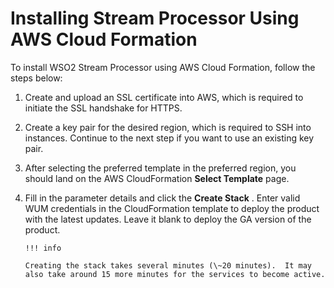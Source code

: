 # Installing Stream Processor Using AWS Cloud Formation

To install WSO2 Stream Processor using AWS Cloud Formation, follow the
steps below:

1.  Create and upload an SSL certificate into AWS, which is required to
    initiate the SSL handshake for HTTPS.
2.  Create a key pair for the desired region, which is required to SSH
    into instances. Continue to the next step if you want to use an
    existing key pair.
3.  After selecting the preferred template in the preferred region, you
    should land on the AWS CloudFormation **Select Template** page.
4.  Fill in the parameter details and click the **Create Stack** . Enter
    valid WUM credentials in the CloudFormation template to deploy the
    product with the latest updates. Leave it blank to deploy the GA
    version of the product.

        !!! info
    
        Creating the stack takes several minutes (\~20 minutes).  It may
        also take around 15 more minutes for the services to become active.
    
